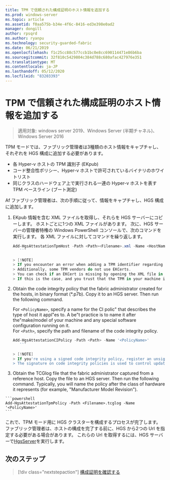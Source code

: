 ```yaml
---
title: TPM で信頼された構成証明のホスト情報を追加する
ms.prod: windows-server
ms.topic: article
ms.assetid: f0aa575b-b34e-4f6c-8416-ed3e398e0ad2
manager: dongill
author: rpsqrd
ms.author: ryanpu
ms.technology: security-guarded-fabric
ms.date: 06/21/2019
ms.openlocfilehash: f1c25cc88c577ccb1bc0e8cc690114471e86b6ba
ms.sourcegitcommit: 32f810c5429804c384d788c680afac427976e351
ms.translationtype: MT
ms.contentlocale: ja-JP
ms.lasthandoff: 05/12/2020
ms.locfileid: "83203393"
---
```

# <a name="add-host-information-for-tpm-trusted-attestation"></a>TPM で信頼された構成証明のホスト情報を追加する

> 適用対象: windows server 2019、Windows Server (半期チャネル)、Windows Server 2016

TPM モードでは、ファブリック管理者は3種類のホスト情報をキャプチャし、それぞれを HGS 構成に追加する必要があります。

- 各 Hyper-v ホストの TPM 識別子 (EKpub)
- コード整合性ポリシー、Hyper-v ホストで許可されているバイナリのホワイトリスト
- 同じクラスのハードウェア上で実行される一連の Hyper-v ホストを表す TPM ベースライン (ブート測定)

Af ファブリック管理者は、次の手順に従って、情報をキャプチャし、HGS 構成に追加します。

1. EKpub 情報を含む XML ファイルを取得し、それらを HGS サーバーにコピーします。 ホストごとに1つの XML ファイルがあります。 次に、HGS サーバーの管理者特権の Windows PowerShell コンソールで、次のコマンドを実行します。 各 XML ファイルに対してコマンドを繰り返します。

    ```powershell
    Add-HgsAttestationTpmHost -Path <Path><Filename>.xml -Name <HostName>
       ```

    > [!NOTE]
    > If you encounter an error when adding a TPM identifier regarding an untrusted Endorsement Key Certificate (EKCert), ensure that the [trusted TPM root certificates have been added](guarded-fabric-install-trusted-tpm-root-certificates.md) to the HGS node.
    > Additionally, some TPM vendors do not use EKCerts.
    > You can check if an EKCert is missing by opening the XML file in an editor such as Notepad and checking for an error message indicating no EKCert was found.
    > If this is the case, and you trust that the TPM in your machine is authentic, you can use the `-Force` flag to override this safety check and add the host identifier to HGS.

2. Obtain the code integrity policy that the fabric administrator created for the hosts, in binary format (\*.p7b). Copy it to an HGS server. Then run the following command.

    For `<PolicyName>`, specify a name for the CI polic" that describes the type of host it appl"es to. A be"t practice is to name it after the"make/model of your machine and any special software configuration running on it.<br>For `<Path>`, specify the path and filename of the code integrity policy.

    ```powershell
    Add-HgsAttestationCIPolicy -Path <Path> -Name '<PolicyName>'
       ```

    > [!NOTE]
    > If you're using a signed code integrity policy, register an unsigned copy of the same policy with HGS.
    > The signature on code integrity policies is used to control updates to the policy, but is not measured into the host TPM and therefore cannot be attested to by HGS.

3.    Obtain the TCGlog file that the fabric administrator captured from a reference host. Copy the file to an HGS server. Then run the following command. Typically, you will name the policy after the class of hardware it represents (for example, "Manufacturer Model Revision").

    ```powershell
    Add-HgsAttestationTpmPolicy -Path <Filename>.tcglog -Name '<PolicyName>'
    ```

これで、TPM モード用に HGS クラスターを構成するプロセスが完了します。 ファブリック管理者は、ホストの構成を完了する前に、HGS から2つの Url を指定する必要がある場合があります。 これらの Url を取得するには、HGS サーバーで[HgsServer](https://docs.microsoft.com/powershell/module/hgsserver/get-hgsserver?view=win10-ps)を実行します。

## <a name="next-step"></a>次のステップ

> [!div class="nextstepaction"]
> [構成証明を確認する](guarded-fabric-confirm-hosts-can-attest-successfully.md)
